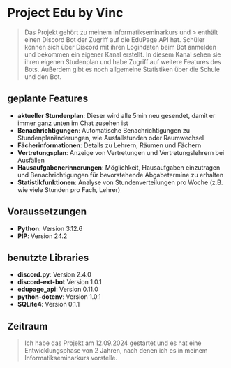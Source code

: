 # Project Edu by Vinc

> Das Projekt gehört zu meinem Informatikseminarkurs und > enthält einen Discord Bot der Zugriff auf die EduPage API hat. Schüler können sich über Discord mit ihren Logindaten beim Bot anmelden und bekommen ein eigener Kanal erstellt. In diesem Kanal sehen sie ihren eigenen Studenplan und habe Zugriff auf weitere Features des Bots. Außerdem gibt es noch allgemeine Statistiken über die Schule und den Bot.

## geplante Features
- **aktueller Stundenplan**: Dieser wird alle 5min neu gesendet, damit er immer ganz unten im Chat zusehen ist
- **Benachrichtigungen**: Automatische Benachrichtigungen zu Stundenplanänderungen, wie Ausfallstunden oder Raumwechsel
- **Fächerinformationen**: Details zu Lehrern, Räumen und Fächern
- **Vertretungsplan**: Anzeige von Vertretungen und Vertretungslehrern bei Ausfällen
- **Hausaufgabenerinnerungen**: Möglichkeit, Hausaufgaben einzutragen und Benachrichtigungen für bevorstehende Abgabetermine zu erhalten
- **Statistikfunktionen**: Analyse von Stundenverteilungen pro Woche (z.B. wie viele Stunden pro Fach, Lehrer)

## Voraussetzungen
- **Python**: Version 3.12.6
- **PIP**: Version 24.2

## benutzte Libraries
- **discord.py**: Version 2.4.0
- **discord-ext-bot** Version 1.0.1
- **edupage_api**: Version 0.11.0
- **python-dotenv**: Version 1.0.1
- **SQLite4**: Version 0.1.1

## Zeitraum

> Ich habe das Projekt am 12.09.2024 gestartet und es hat eine Entwicklungsphase von 2 Jahren, nach denen ich es in meinem Informatikseminarkurs vorstelle.